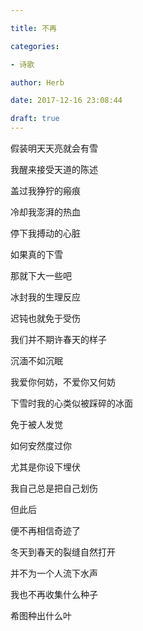 ```yaml
---

title: 不再

categories:

- 诗歌

author: Herb

date: 2017-12-16 23:08:44

draft: true
---
```


假装明天天亮就会有雪

我醒来接受天道的陈述

盖过我狰狞的瘢痕

冷却我澎湃的热血

停下我搏动的心脏



如果真的下雪

那就下大一些吧

冰封我的生理反应

迟钝也就免于受伤

我们并不期许春天的样子



沉湎不如沉眠

我爱你何妨，不爱你又何妨

下雪时我的心类似被踩碎的冰面

免于被人发觉

如何安然度过你

尤其是你设下埋伏

我自己总是把自己划伤



但此后

便不再相信奇迹了

冬天到春天的裂缝自然打开

并不为一个人流下水声

我也不再收集什么种子

希图种出什么叶